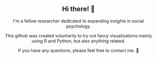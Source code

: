 <h2 align="center">
Hi there! 🙋</h2>  


<p align="center">
I'm a fellow researcher dedicated to expanding insights in social psychology.  
<p align="center">
This github was created voluntarily to try out fancy visualizations mainly using R and Python, but also anything related.  

  

<p align="center">
If you have any questions, please feel free to contact me. 🙌  
